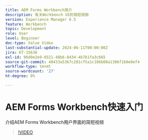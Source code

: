 ```yaml
---
title: AEM Forms Workbench简介
description: 有关Workbench UI的简短视频
version: Experience Manager 6.5
feature: Workbench
topic: Development
role: User
level: Beginner
doc-type: Value Video
last-substantial-update: 2024-06-11T00:00:00Z
jira: KT-15636
exl-id: 96d0e2e9-0321-48b6-8434-4b7b1fa3c665
source-git-commit: 48433a5367c281cf5a1c106b08a1306f1b0e8ef4
workflow-type: tm+mt
source-wordcount: '27'
ht-degree: 0%

---
```


# AEM Forms Workbench快速入门

介绍AEM Forms Workbench用户界面的简短视频

>[!VIDEO](https://video.tv.adobe.com/v/3439813/?learn=on&captions=chi_hans)
